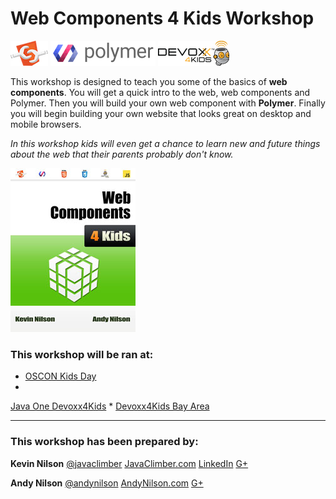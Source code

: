 # Web Components 4 Kids Workshop

![Web Components Logo](images/webcomponentslogo.png)
![Polymer Logo](images/polymerlogo.png)
![Devoxx4Kids Logo](images/devoxx4kidslogo.png)

This workshop is designed to teach you some of the basics of **web components**.  You will get a quick intro to the web, web components and Polymer.  Then you will build your own web component with  **Polymer**.  Finally you will begin building your own website that looks great on desktop and mobile browsers.

*In this workshop kids will even get a chance to learn new and future things about the web that their parents probably don't know.*

![Web Components 4 Kids Cover](images/cover_small.jpg)







### This workshop will be ran at:
* [OSCON Kids Day](http://www.oscon.com/open-source-2015/public/schedule/detail/43598)
* 
[Java One Devoxx4Kids](https://www.oracle.com/javaone)
* 
[Devoxx4Kids Bay Area](http://www.meetup.com/Devoxx4Kids-BayArea/)


---



###  This workshop has been prepared by:
**Kevin Nilson** 
[@javaclimber](https://twitter.com/javaclimber)  [JavaClimber.com](http://www.javaclimber.com)
[LinkedIn](https://www.linkedin.com/in/kevinnilson)
[G+](https://google.com/+KevinNilson)


**Andy Nilson** 
[@andynilson](https://twitter.com/andy_nilson)
[AndyNilson.com](http://www.andynilson.com)
[G+](https://google.com/+AndyNilson123)



<!-- 
TODO
Add Cover http://help.gitbook.com/format/cover.html
-->
